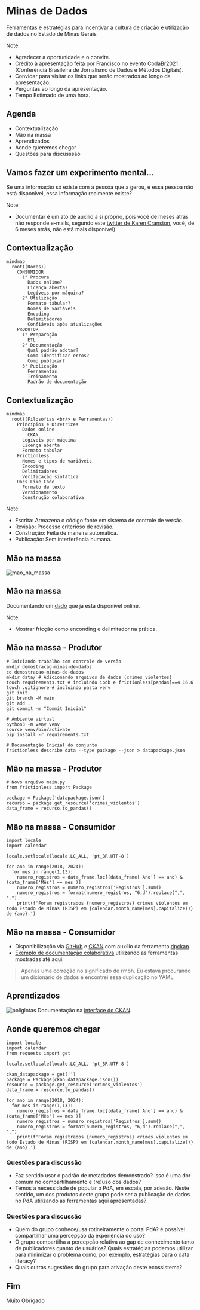 # Minas de Dados
Ferramentas e estratégias para incentivar a cultura de criação e utilização de dados no Estado de Minas Gerais

Note:
- Agradecer a oportunidade e o convite.
- Crédito à apresentação feita por Francisco no evento CodaBr2021 (Conferência Brasileira de Jornalismo de Dados e Métodos Digitais).
- Convidar para visitar os links que serão mostrados ao longo da apresentação.
- Perguntas ao longo da apresentação.
- Tempo Estimado de uma hora.

## Agenda
- Contextualização
- Mão na massa
- Aprendizados
- Aonde queremos chegar
- Questões para discusssão



## Vamos fazer um experimento mental...

Se uma informação só existe com a pessoa que a gerou, e essa pessoa não está disponível, essa informação realmente existe?

Note:
- Documentar é um ato de auxílio a si próprio, pois você de meses atrás não responde e-mails, segundo este [twitter de Karen Cranston](https://twitter.com/kcranstn/status/370914072511791104?s=20), você, de 6 meses atrás, não está mais disponível).


## Contextualização

```mermaid
mindmap
  root((Dores))
    CONSUMIDOR
      1° Procura
        Dados online?
        Licença aberta?
        Legíveis por máquina?
      2° Utilização
        Formato tabular?
        Nomes de variáveis
        Encoding
        Delimitadores
        Confiáveis após atualizações
    PRODUTOR
      1° Preparação
        ETL
      2° Documentação
        Qual padrão adotar?
        Como identificar erros?
        Como publicar?
      3° Publicação
        Ferramentas
        Treinamento
        Padrão de documentação
```


## Contextualização

```mermaid
mindmap
  root((Filosofias <br/> e Ferramentas))
    Princípios e Diretrizes
      Dados online
        CKAN
      Legíveis por máquina
      Licença aberta
      Formato tabular
    Frictionless
      Nomes e tipos de variáveis
      Encoding
      Delimitadores
      Verificação sintática
    Docs Like Code
      Formato de texto
      Versionamento
      Construção colaborativa
```

Note:
- Escrita: Armazena o código fonte em sistema de controle de versão.
- Revisão: Processo criterioso de revisão.
- Construção: Feita de maneira automática.
- Publicação: Sem interferência humana.



## Mão na massa
![mao_na_massa](assets/mao_na_massa.jpg)


## Mão na massa
Documentando um [dado](http://www.seguranca.mg.gov.br/2018-08-22-13-39-06/dados-abertos) que já está disponível online.

Note:
- Mostrar fricção como enconding e delimitador na prática.


## Mão na massa - Produtor

    # Iniciando trabalho com controle de versão
    mkdir demostracao-minas-de-dados
    cd demostracao-minas-de-dados
    mkdir data/ # Adicionando arquivos de dados (crimes_violentos)
    touch requirements.txt # incluindo ipdb e frictionless[pandas]==4.16.6
    touch .gitignore # incluindo pasta venv
    git init
    git branch -M main
    git add .
    git commit -m "Commit Inicial"

    # Ambiente virtual
    python3 -m venv venv
    source venv/bin/activate
    pip install -r requirements.txt

    # Documentação Inicial do conjunto
    frictionless describe data --type package --json > datapackage.json


## Mão na massa - Produtor

    # Novo arquivo main.py
    from frictionless import Package

    package = Package('datapackage.json')
    recurso = package.get_resource('crimes_violentos')
    data_frame = recurso.to_pandas()


## Mão na massa - Consumidor

    import locale
    import calendar

    locale.setlocale(locale.LC_ALL, 'pt_BR.UTF-8')

    for ano in range(2018, 2024):
      for mes in range(1,13):
        numero_registros = data_frame.loc[(data_frame['Ano'] == ano) & (data_frame['Mês'] == mes )]
        numero_registros = numero_registros['Registros'].sum()
        numero_registros = format(numero_registros, "6,d").replace(",", ".")
        print(f'Foram registrados {numero_registros} crimes violentos em todo Estado de Minas (RISP) em {calendar.month_name[mes].capitalize()} de {ano}.')


## Mão na massa - Consumidor

- Disponibilização via [GitHub](https://github.com/transparencia-mg/crimes-violentos) e [CKAN](https://dados.mg.gov.br/dataset/crimes-violentos) com auxílio da ferramenta [dpckan](https://github.com/transparencia-mg/dpckan).
- [Exemplo de documentação colaborativa](https://github.com/transparencia-mg/violencia-contra-mulher-old/pull/1) utilizando as ferramentas mostradas até aqui.

> Apenas uma correção no significado de rmbh.
Eu estava procurando um dicionário de dados e encontrei essa duplicação no YAML.



## Aprendizados

![poliglotas](assets/poliglotas.jpg)
Documentação na [interface do CKAN](http://projetockan.cge.mg.gov.br/).



## Aonde queremos chegar

    import locale
    import calendar
    from requests import get

    locale.setlocale(locale.LC_ALL, 'pt_BR.UTF-8')

    ckan_datapackage = get('')
    package = Package(ckan_datapackage.json())
    resource = package.get_resource('crimes_violentos')
    data_frame = resource.to_pandas()

    for ano in range(2018, 2024):
      for mes in range(1,13):
        numero_registros = data_frame.loc[(data_frame['Ano'] == ano) & (data_frame['Mês'] == mes )]
        numero_registros = numero_registros['Registros'].sum()
        numero_registros = format(numero_registros, "6,d").replace(",", ".")
        print(f'Foram registrados {numero_registros} crimes violentos em todo Estado de Minas (RISP) em {calendar.month_name[mes].capitalize()} de {ano}.')



### Questões para discussão
- Faz sentido usar o padrão de metadados demonstrado? isso é uma dor comum no compartilhamento e (re)uso dos dados?
- Temos a necessidade de popular o PdA, em escala, por adesão. Neste sentido, um dos produtos deste grupo pode ser a publicação de dados no PdA utilizando as ferramentas aqui apresentadas?


### Questões para discussão
- Quem do grupo conhece/usa rotineiramente o portal PdA? é possível compartilhar uma percepção da experiência do uso?
- O grupo compartilha a percepção relativa ao gap de conhecimento tanto de publicadores quanto de usuários? Quais estratégias podemos utilizar para minimizar o problema como, por exemplo, estratégias para o data literacy?
- Quais outras sugestões do grupo para ativação deste ecossistema?



## Fim

Muito Obrigado
